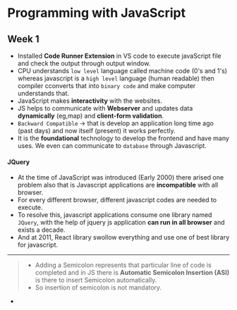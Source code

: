 # Programming with JavaScript
## Week 1
* Installed **Code Runner Extension** in VS code to execute javaScript file and check the output through output window.
* CPU understands `low level` language called machine code (0's and 1's) whereas javascript is a `high level` language (human readable) then compiler cconverts that into `binary code` and make computer understands that.
* JavaScript makes **interactivity** with the websites.
* JS helps to communicate with **Webserver** and updates data **dynamically** (eg,map) and **client-form validation**.
* `Backward Compatible` -> that is develop an application long time ago (past days) and now itself (present) it works perfectly.
* It is the **foundational** technology to develop the frontend and have many uses. We even can communicate to `database` through Javascript.
#### JQuery
* At the time of JavaScript was introduced (Early 2000) there arised one problem also that is Javascript applications are **incompatible** with all browser.
* For every different browser, different javascript codes are needed to execute. 
* To resolve this, javascript applications consume one library named `JQuery`, with the help of jquery js application **can run in all browser** and exists a decade.
* And at 2011, React library swollow everything and use one of best library for javascript.
---------------------------
> - Adding a Semicolon represents that particular line of code is completed and in JS there is **Automatic Semicolon Insertion (ASI)** is there to insert Semicolon automatically.
> - So insertion of semicolon is not mandatory.

*

